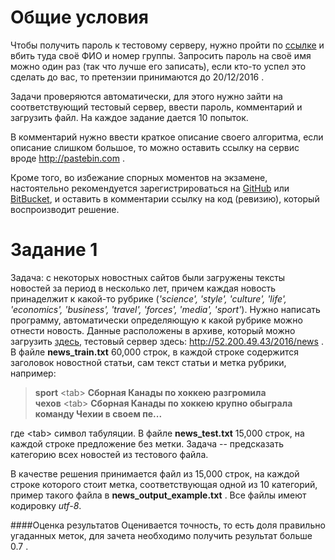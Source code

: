# Общие условия

Чтобы получить пароль к тестовому серверу, нужно пройти по [ссылке](http://52.200.49.43/2016/register) и вбить туда своё ФИО и номер группы. Запросить пароль на своё имя можно один раз (так что лучше его записать), если кто-то успел это сделать до вас, то претензии принимаются до 20/12/2016 .

Задачи проверяются автоматически, для этого нужно зайти на соответствующий тестовый сервер, ввести пароль, комментарий и загрузить файл. На каждое задание дается 10 попыток.

В комментарий нужно ввести краткое описание своего алгоритма, если описание слишком большое, то можно оставить ссылку на сервис вроде http://pastebin.com .

Кроме того, во избежание спорных моментов на экзамене, настоятельно рекомендуется зарегистрироваться на [GitHub](http://github.com) или [BitBucket](http://bitbucket.org), и оставить в комментарии ссылку на код (ревизию), который воспроизводит решение. 


# Задание 1

Задача: с некоторых новостных сайтов были загружены тексты новостей за период в несколько лет, причем каждая новость принаделжит к какой-то рубрике (*'science', 'style', 'culture', 'life', 'economics', 'business', 'travel', 'forces', 'media', 'sport'*). Нужно написать программу, автоматически определяющую к какой рубрике можно отнести новость. Данные расположены в архиве, который можно загрузить  [здесь](https://raw.githubusercontent.com/alexmk7/pm_task_2016/master/news_task.zip), тестовый сервер здесь: http://52.200.49.43/2016/news . В файле **news_train.txt** 60,000 строк, в каждой строке содержится заголовок новостной статьи, сам текст статьи и метка рубрики, например:

>    **sport**&nbsp;&lt;tab&gt;&nbsp;**Сборная Канады по хоккею разгромила чехов**&nbsp;&lt;tab&gt;&nbsp;**Сборная Канады по хоккею крупно обыграла команду Чехии в своем пе...**

где &lt;tab&gt; символ табуляции. В файле **news_test.txt** 15,000 строк, на каждой строке предложение без метки. Задача -- предсказать категорию всех новостей из тестового файла. 

В качестве решения принимается файл из 15,000 строк, на каждой строке которого стоит метка, соответствующая одной из 10 категорий, пример такого файла в **news_output_example.txt** . Все файлы имеют кодировку *utf-8*.

####Оценка результатов
Оценивается точность, то есть доля правильно угаданных меток, для зачета необходимо получить результат больше 0.7 .


